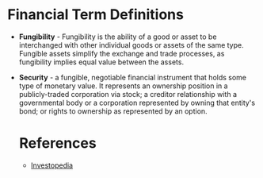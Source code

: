 # Financial Term Definitions

+ **Fungibility** - Fungibility is the ability of a good or asset to be 
  interchanged with other individual goods or assets of the same type. Fungible 
  assets simplify the exchange and trade processes, as fungibility implies equal 
  value between the assets.
+ **Security** - a fungible, negotiable financial instrument that holds some 
  type of monetary value. It represents an ownership position in a publicly-traded 
  corporation via stock; a creditor relationship with a governmental body or a 
  corporation represented by owning that entity's bond; or rights to ownership as 
  represented by an option.


  # References
  + [Investopedia](https://www.investopedia.com/)
